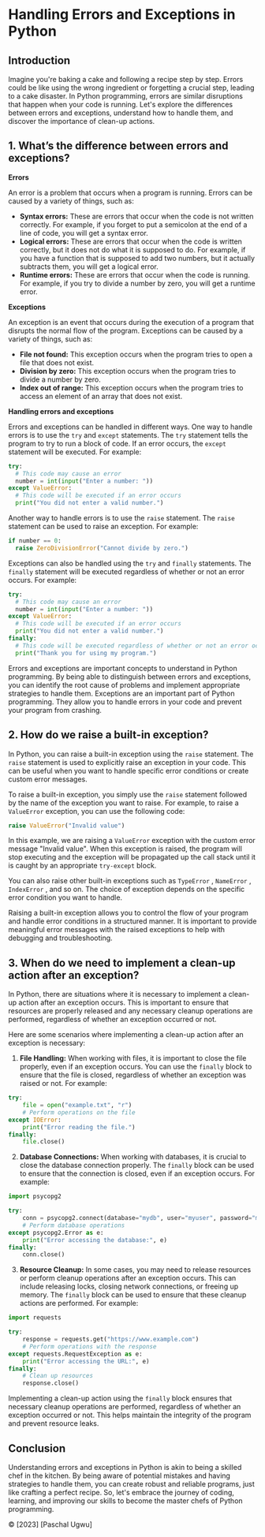 # Handling Errors and Exceptions in Python

## Introduction
Imagine you're baking a cake and following a recipe step by step. Errors could be like using the wrong ingredient or forgetting a crucial step, leading to a cake disaster. In Python programming, errors are similar disruptions that happen when your code is running. Let's explore the differences between errors and exceptions, understand how to handle them, and discover the importance of clean-up actions.

## 1. What’s the difference between errors and exceptions?

**Errors**

An error is a problem that occurs when a program is running. Errors can be caused by a variety of things, such as:

* **Syntax errors:** These are errors that occur when the code is not written correctly. For example, if you forget to put a semicolon at the end of a line of code, you will get a syntax error.
* **Logical errors:** These are errors that occur when the code is written correctly, but it does not do what it is supposed to do. For example, if you have a function that is supposed to add two numbers, but it actually subtracts them, you will get a logical error.
* **Runtime errors:** These are errors that occur when the code is running. For example, if you try to divide a number by zero, you will get a runtime error.

**Exceptions**

An exception is an event that occurs during the execution of a program that disrupts the normal flow of the program. Exceptions can be caused by a variety of things, such as:

* **File not found:** This exception occurs when the program tries to open a file that does not exist.
* **Division by zero:** This exception occurs when the program tries to divide a number by zero.
* **Index out of range:** This exception occurs when the program tries to access an element of an array that does not exist.

**Handling errors and exceptions**

Errors and exceptions can be handled in different ways. One way to handle errors is to use the  `try`  and  `except`  statements. The  `try`  statement tells the program to try to run a block of code. If an error occurs, the  `except`  statement will be executed. For example:

```python
try:
  # This code may cause an error
  number = int(input("Enter a number: "))
except ValueError:
  # This code will be executed if an error occurs
  print("You did not enter a valid number.")
```
Another way to handle errors is to use the  `raise`  statement. The  `raise`  statement can be used to raise an exception. For example:

```python
if number == 0:
  raise ZeroDivisionError("Cannot divide by zero.")
```

Exceptions can also be handled using the  `try`  and  `finally`  statements. The  `finally`  statement will be executed regardless of whether or not an error occurs. For example:

```python
try:
  # This code may cause an error
  number = int(input("Enter a number: "))
except ValueError:
  # This code will be executed if an error occurs
  print("You did not enter a valid number.")
finally:
  # This code will be executed regardless of whether or not an error occurs
  print("Thank you for using my program.")
```

Errors and exceptions are important concepts to understand in Python programming. By being able to distinguish between errors and exceptions, you can identify the root cause of problems and implement appropriate strategies to handle them. Exceptions are an important part of Python programming. They allow you to handle errors in your code and prevent your program from crashing.

## 2. How do we raise a built-in exception?

In Python, you can raise a built-in exception using the  `raise`  statement. The  `raise`  statement is used to explicitly raise an exception in your code. This can be useful when you want to handle specific error conditions or create custom error messages.

To raise a built-in exception, you simply use the  `raise`  statement followed by the name of the exception you want to raise. For example, to raise a  `ValueError`  exception, you can use the following code:

```python
raise ValueError("Invalid value")
```

In this example, we are raising a  `ValueError`  exception with the custom error message "Invalid value". When this exception is raised, the program will stop executing and the exception will be propagated up the call stack until it is caught by an appropriate  `try-except`  block.

You can also raise other built-in exceptions such as  `TypeError` ,  `NameError` ,  `IndexError` , and so on. The choice of exception depends on the specific error condition you want to handle.

Raising a built-in exception allows you to control the flow of your program and handle error conditions in a structured manner. It is important to provide meaningful error messages with the raised exceptions to help with debugging and troubleshooting.

## 3. When do we need to implement a clean-up action after an exception?

In Python, there are situations where it is necessary to implement a clean-up action after an exception occurs. This is important to ensure that resources are properly released and any necessary cleanup operations are performed, regardless of whether an exception occurred or not.

Here are some scenarios where implementing a clean-up action after an exception is necessary:

1. **File Handling:** When working with files, it is important to close the file properly, even if an exception occurs. You can use the  `finally`  block to ensure that the file is closed, regardless of whether an exception was raised or not. For example:

```python
try:
    file = open("example.txt", "r")
    # Perform operations on the file
except IOError:
    print("Error reading the file.")
finally:
    file.close()
```

2. **Database Connections:** When working with databases, it is crucial to close the database connection properly. The  `finally`  block can be used to ensure that the connection is closed, even if an exception occurs. For example:

```python
import psycopg2

try:
    conn = psycopg2.connect(database="mydb", user="myuser", password="mypassword")
    # Perform database operations
except psycopg2.Error as e:
    print("Error accessing the database:", e)
finally:
    conn.close()
```

3. **Resource Cleanup:** In some cases, you may need to release resources or perform cleanup operations after an exception occurs. This can include releasing locks, closing network connections, or freeing up memory. The  `finally`  block can be used to ensure that these cleanup actions are performed. For example:

```python
import requests

try:
    response = requests.get("https://www.example.com")
    # Perform operations with the response
except requests.RequestException as e:
    print("Error accessing the URL:", e)
finally:
    # Clean up resources
    response.close()
```

Implementing a clean-up action using the  `finally`  block ensures that necessary cleanup operations are performed, regardless of whether an exception occurred or not. This helps maintain the integrity of the program and prevent resource leaks.

## Conclusion
Understanding errors and exceptions in Python is akin to being a skilled chef in the kitchen. By being aware of potential mistakes and having strategies to handle them, you can create robust and reliable programs, just like crafting a perfect recipe. So, let's embrace the journey of coding, learning, and improving our skills to become the master chefs of Python programming.


© [2023] [Paschal Ugwu]
